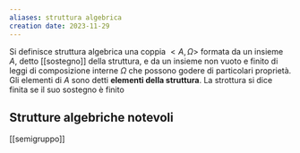 ```yaml
---
aliases: struttura algebrica
creation date: 2023-11-29
---
```


Si definisce struttura algebrica una coppia $<A, \Omega>$ formata da un insieme $A$, detto [[sostegno]] della struttura, e da un insieme non vuoto e finito di leggi di composizione interne $\Omega$ che possono godere di particolari proprietà.
Gli elementi di $A$ sono detti **elementi della struttura**.
La strottura si dice finita se il suo sostegno è finito

## Strutture algebriche notevoli
[[semigruppo]]